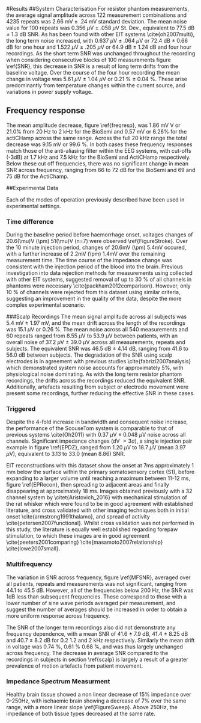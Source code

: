 #Results
##System Characterisation
For resistor phantom measurements, the average signal amplitude across 122 measurement combinations and 4235 repeats was 2.66 mV $\pm$ .24 mV standard deviation. The mean noise value for 100 repeats was 0.356 $\mu$V $\pm$ .058 $\mu$V St. Dev., equivalent to 77.5 dB $\pm$ 1.3 dB SNR. As has been found with other EIT systems \cite{oh2007multi}, the long term noise increased, with 0.637 $\mu$V $\pm$ .064 $\mu$V or 72.4 dB $\pm$ 0.66 dB for one hour and 1.522 $\mu$V $\pm$ .205 $\mu$V or 64.9 dB $\pm$ 1.24 dB and four hour recordings. As the short term SNR was unchanged throughout the recording when considering consecutive blocks of 100 measurements figure \ref{SNR}, this decrease in SNR is a result of long term drifts from the baseline voltage. Over the course of the four hour recording the mean change in voltage was 5.61 $\mu$V $\pm$ 1.04 $\mu$V or 0.21 % $\pm$ 0.04 %. These arise predominantly from temperature changes within the current source, and variations in power supply voltage.

## Frequency response
The mean amplitude decrease, figure \ref{freqresp}, was 1.86 mV V or 21.0%  from 20 Hz to 2 kHz for the BioSemi and 0.57 mV or 6.26% for the actiCHamp across the same range. Across the full 20 kHz range the total decrease was 9.15 mV or  99.6 %.  In both cases these frequency responses match those of the anti-aliasing filter within the EEG systems, with cut-offs (-3dB) at 1.7 kHz and 7.5 kHz for the BioSemi and ActiCHamp respectively. Below these cut off frequencies, there was no significant change in mean SNR across frequency, ranging from 66 to 72 dB for the BioSemi and 69 and 75 dB for the ActiChamp.  

##Experimental Data

Each of the modes of operation previously described have been used in experimental settings. 

### Time difference
During the baseline period before haemorrhage onset, voltages changes of 20.6\(\mu\)V \(\pm\) 51\(\mu\)V (n=7) were observed \ref{FigureStroke}. Over the 10 minute injection period, changes of 20.6mV \(\pm\) 5.4mV occured, with a further increase of 2.2mV \(\pm\) 1.4mV over the remaining measurement time. The time course of the impedance change was consistent with the injection period of the blood into the brain. Previous investigation into data rejection methods for measurements using collected with other EIT systems, suggested removal of up to 30 % of all channels in phantoms were necessary \cite{packham2012comparison}. However, only 10 % of channels were rejected from this dataset using similar criteria, suggesting an improvement in the quality of the data, despite the more complex experimental scenario.

###Scalp Recordings
The mean signal amplitude across all subjects was 5.4 mV $\pm$ 1.97 mV, and the mean drift across the length of the recordings was 15.1 $\mu$V or 0.26 %. The mean noise across all 540 measurements and 60 repeats ranged from 8.55 $\mu$V to 53.9 $\mu$V between patients, with an overall noise of 37.2  $\mu$V $\pm$ 39.0 $\mu$V across all measurements, repeats and subjects. The equivalent SNR was 46.5 dB $\pm$ 4.14 dB, ranging from 41.6 to 56.0 dB between subjects. The degradation of the SNR using scalp electrodes is in agreement with previous studies \cite{fabrizi2007analysis} which demonstrated system noise accounts for approximately 5%, with physiological noise dominating. As with the long term resistor phantom recordings, the drifts across the recordings reduced the equivalent SNR. Additionally, artefacts resulting from subject or electrode movement were present some recordings, further reducing the effective SNR in these cases.  

### Triggered

Despite the 4-fold increase in bandwidth and consequent noise increase, the performance of the ScouseTom system is comparable to that of previous systems \cite{Oh2011} with 0.37 $\mu$V $\pm$ 0.048 $\mu$V noise across all channels. Significant impedance changes (dV $> 3\sigma$), a single injection pair example in figure \ref{EPDZ}, ranged from 1.20 $\mu$V to 18.7 $\mu$V (mean 3.97 $\mu$V), equivalent to 3.13 to 33.0 (mean 8.86) SNR. 

EIT reconstructions with this dataset show the onset at 7ms approximately 1 mm below the surface within the primary somatosensory cortex (S1), before expanding to a larger volume until reaching a maximum between 11-12 ms, figure \ref{EPRecon}, then spreading to adjacent areas and finally disappearing at approximately 18 ms. Images obtained previously with a 32 channel system by \citet{Aristovich_2016} with mechanical stimulation of the rat whisker which were found to be in good agreement with established literature, and cross validated with other imaging techniques both in initial onset \cite{armstrong1991thalamo}, and spread of activity \cite{petersen2007functional}. Whilst cross validation was not performed in this study, the literature is equally well established regarding forepaw stimulation, to which these images are in good agreement \cite{peeters2001comparing} \cite{masamoto2007relationship} \cite{lowe2007small}.

### Multifrequency 

The variation in SNR across frequency, figure \ref{MFSNR}, averaged over all patients, repeats and measurements was not significant, ranging from 44.1 to 45.5 dB.  However, all of the frequencies below 200 Hz, the SNR was 1dB less than subsequent frequencies. These correspond to those with a lower number of sine wave periods averaged per measurement, and suggest the number of averages should be increased in order to obtain a more uniform response across frequency. 

The SNR of the longer term recordings also did not demonstrate any frequency dependence, with a mean SNR of 41.6 $\pm$ 7.9 dB, 41.4 $\pm$ 8.25 dB and 40.7 $\pm$ 8.2 dB for 0.2 1.2 and 2 kHz respectively. Similarly the mean drift in voltage was 0.74 %, 0.61 % 0.68 %, and was thus largely unchanged across frequency. The decrease in average SNR compared to the recordings in subjects in section \ref{scalp} is largely a result of a greater prevalence of motion artefacts from patient movement. 


### Impedance Spectrum Measurment

Healthy brain tissue showed a non linear decrease of 15% impedance over 0-250Hz, with ischaemic brain showing a decrease of 7% over the same range, with a more linear slope \ref{FigureSweep}. Above 250Hz, the impedance of both tissue types decreased at the same rate.


